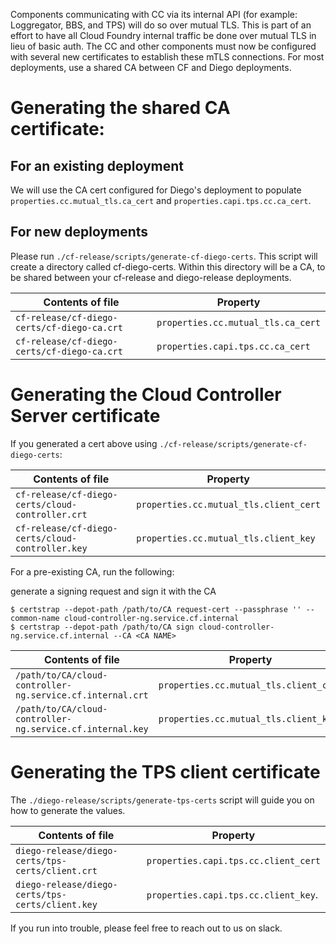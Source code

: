 Components communicating with CC via its internal API (for example: Loggregator, BBS, and TPS) will do so over mutual TLS.
This is part of an effort to have all Cloud Foundry internal traffic be done over mutual TLS in lieu of basic auth.
The CC and other components must now be configured with several new certificates to establish these mTLS connections.
For most deployments, use a shared CA between CF and Diego deployments.

# Generating the shared CA certificate:

## For an existing deployment

We will use the CA cert configured for Diego's deployment to populate
`properties.cc.mutual_tls.ca_cert` and `properties.capi.tps.cc.ca_cert`.

## For new deployments

Please run `./cf-release/scripts/generate-cf-diego-certs`. This script will create a directory called cf-diego-certs.
Within this directory will be a CA, to be shared between your cf-release and diego-release deployments.


Contents of file                            | Property
------------------------------------------- | ---------
`cf-release/cf-diego-certs/cf-diego-ca.crt` | `properties.cc.mutual_tls.ca_cert`
`cf-release/cf-diego-certs/cf-diego-ca.crt` | `properties.capi.tps.cc.ca_cert`

# Generating the Cloud Controller Server certificate

If you generated a cert above using `./cf-release/scripts/generate-cf-diego-certs`:

Contents of file                                 | Property
-----------------------------------------------  | ---------
`cf-release/cf-diego-certs/cloud-controller.crt` | `properties.cc.mutual_tls.client_cert`
`cf-release/cf-diego-certs/cloud-controller.key` | `properties.cc.mutual_tls.client_key`

For a pre-existing CA, run the following:

generate a signing request and sign it with the CA

```
$ certstrap --depot-path /path/to/CA request-cert --passphrase '' --common-name cloud-controller-ng.service.cf.internal
$ certstrap --depot-path /path/to/CA sign cloud-controller-ng.service.cf.internal --CA <CA NAME>
```

Contents of file                                          | Property
--------------------------------------------------------- | ---------
`/path/to/CA/cloud-controller-ng.service.cf.internal.crt` | `properties.cc.mutual_tls.client_cert`
`/path/to/CA/cloud-controller-ng.service.cf.internal.key` | `properties.cc.mutual_tls.client_key`

# Generating the TPS client certificate

The `./diego-release/scripts/generate-tps-certs` script will guide you on how to generate the values. 

Contents of file                                 | Property
------------------------------------------------ | ---------
`diego-release/diego-certs/tps-certs/client.crt` | `properties.capi.tps.cc.client_cert`
`diego-release/diego-certs/tps-certs/client.key` | `properties.capi.tps.cc.client_key`.

If you run into trouble, please feel free to reach out to us on slack.
